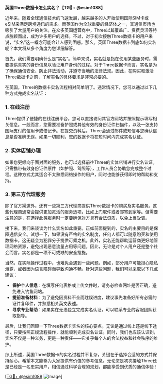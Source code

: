 **英国Three数据卡怎么实名？【TG💪+ @esim1088】**

近年来，随着全球通信技术的飞速发展，越来越多的人开始使用国际SIM卡或eSIM来满足跨境通讯的需求。而英国作为全球重要的经济体之一，其通信市场也吸引了大量用户的关注。在众多英国运营商中，Three以其覆盖广、资费灵活等特点脱颖而出，成为许多用户的选择。不过，对于初次接触Three数据卡的用户来说，“实名”这一概念可能会让人感到困惑。那么，英国Three数据卡到底如何实名呢？本文将从多个角度为您详细解答。

首先，我们需要明确什么是“实名”。简单来说，实名就是指在使用某些服务时，需要提供真实的身份信息以验证用户身份的过程。对于Three数据卡而言，实名是为了确保通信安全、防止非法活动，并遵守当地的法律法规。因此，在购买和激活Three数据卡之前，了解实名的具体要求是非常必要的。

在英国，Three的数据卡实名流程相对简单明了。通常情况下，您可以通过以下几种方式完成实名认证：

### 1. 在线注册
Three提供了便捷的在线注册平台，您可以直接访问其官方网站并按照提示填写相关信息。一般而言，您需要准备护照或其他有效的身份证件扫描件，以及一张支持国际支付的信用卡或借记卡。在提交资料后，Three会通过邮件或短信与您确认信息是否准确无误。如果一切顺利，您的数据卡将在短时间内完成实名认证。

### 2. 实体店铺办理
如果您更倾向于面对面的服务，也可以选择前往Three的实体店铺进行实名认证。只需携带有效身份证件原件（如护照、驾照等），工作人员会协助您完成整个过程。这种方式尤其适合不太熟悉网络操作的用户，同时也能够获得即时的帮助和支持。

### 3. 第三方代理服务
除了官方渠道外，还有一些第三方代理商提供Three数据卡的购买及实名服务。这些代理商通常会提供更加灵活的服务选项，比如上门取件或者邮寄到家等。但需要注意的是，在选择此类服务时一定要确保对方具有合法资质，以免上当受骗。

接下来，我们来谈谈为什么实名如此重要。正如前面提到的，实名的主要目的是保障通信安全。试想一下，如果没有严格的实名制度，任何人都可以随意购买和使用数据卡，这无疑会为犯罪分子提供可乘之机。此外，实名还能帮助运营商更好地管理网络资源，避免出现恶意流量占用等问题。因此，无论是对个人用户还是整个社会而言，实名都是一项不可或缺的安全措施。

当然，在实际操作过程中，也难免会遇到一些问题。例如，部分用户可能担心隐私泄露，或者因为语言障碍而导致沟通不畅。针对这些问题，我们可以采取以下几点建议：

- **保护个人信息**：在填写任何表格或上传文件时，请务必检查网址是否正确，避免进入钓鱼网站。
- **提前准备材料**：为了避免因资料不全而耽误进度，建议事先准备好所有必需的证件复印件，并熟悉相关英文表述。
- **寻求专业帮助**：如果实在无法独立完成实名认证，可以联系专业的客服团队获取指导。

最后，让我们回顾一下Three数据卡实名的核心要点。无论是通过线上还是线下途径，只要按照正规流程操作，就能顺利完成实名认证。同时，我们也应该认识到，实名不仅是一种义务，更是一种责任——它关乎每个人的合法权益和社会秩序的维护。

综上所述，英国Three数据卡的实名过程并不复杂，关键在于选择合适的方式并保持耐心。希望本文能够为大家提供有价值的参考信息。无论您是初次接触Three还是已经是一名忠实用户，相信通过科学合理的规划，都能享受到优质的通信体验！

[[TG💪+ @esim1088](https://t.me/s/esim1088) ![Image](https://i.postimg.cc/4NQfJmqS/Snipaste-2025-05-13-00-14-12.png)]